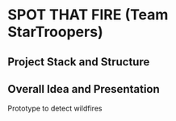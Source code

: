 # SPOT THAT FIRE (Team StarTroopers) ###

## Project Stack and Structure ##

## Overall Idea and Presentation ##
Prototype to detect wildfires

